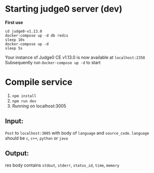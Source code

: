 # Starting judge0 server (dev)
**First use**
```
cd judge0-v1.13.0
docker-compose up -d db redis
sleep 10s
docker-compose up -d
sleep 5s
```
Your instance of Judge0 CE v1.13.0 is now available at `localhost:2358`
Subsequently run `docker-compose up -d` to start

# Compile service
1. `npm install`
1. `npm run dev`
1. Running on localhost:3005

## Input:
`Post` to `localhost:3005` with body of `language` and `source_code`. `language` should be `c`, `c++`, `python` or `java`
## Output: 
res body contains `stdout`, `stderr`, `status_id`, `time`, `memory`